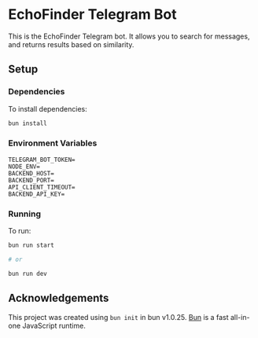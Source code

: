 # EchoFinder Telegram Bot

This is the EchoFinder Telegram bot. It allows you to search for messages, and returns results based on similarity.

## Setup

### Dependencies

To install dependencies:

```bash
bun install
```

### Environment Variables

```
TELEGRAM_BOT_TOKEN=
NODE_ENV=
BACKEND_HOST=
BACKEND_PORT=
API_CLIENT_TIMEOUT=
BACKEND_API_KEY=
```

### Running

To run:

```bash
bun run start

# or

bun run dev
```

## Acknowledgements

This project was created using `bun init` in bun v1.0.25. [Bun](https://bun.sh) is a fast all-in-one JavaScript runtime.
